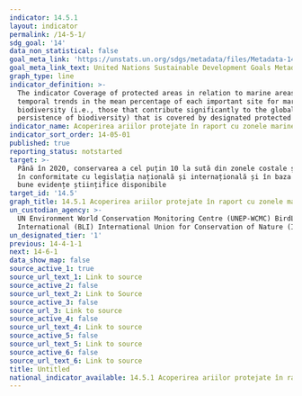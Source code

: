 ```yaml
---
indicator: 14.5.1
layout: indicator
permalink: /14-5-1/
sdg_goal: '14'
data_non_statistical: false
goal_meta_link: 'https://unstats.un.org/sdgs/metadata/files/Metadata-14-05-01.pdf'
goal_meta_link_text: United Nations Sustainable Development Goals Metadata (PDF 293 KB)
graph_type: line
indicator_definition: >-
  The indicator Coverage of protected areas in relation to marine areas shows
  temporal trends in the mean percentage of each important site for marine
  biodiversity (i.e., those that contribute significantly to the global
  persistence of biodiversity) that is covered by designated protected areas.
indicator_name: Acoperirea ariilor protejate în raport cu zonele marine
indicator_sort_order: 14-05-01
published: true
reporting_status: notstarted
target: >-
  Până în 2020, conservarea a cel puțin 10 la sută din zonele costale și marine,
  în conformitate cu legislația națională și internațională și în baza celor mai
  bune evidențe științifice disponibile
target_id: '14.5'
graph_title: 14.5.1 Acoperirea ariilor protejate în raport cu zonele marine
un_custodian_agency: >-
  UN Environment World Conservation Monitoring Centre (UNEP-WCMC) BirdLife
  International (BLI) International Union for Conservation of Nature (IUCN)
un_designated_tier: '1'
previous: 14-4-1-1
next: 14-6-1
data_show_map: false
source_active_1: true
source_url_text_1: Link to source
source_active_2: false
source_url_text_2: Link to Source
source_active_3: false
source_url_3: Link to source
source_active_4: false
source_url_text_4: Link to source
source_active_5: false
source_url_text_5: Link to source
source_active_6: false
source_url_text_6: Link to source
title: Untitled
national_indicator_available: 14.5.1 Acoperirea ariilor protejate în raport cu zonele marine
---
```

